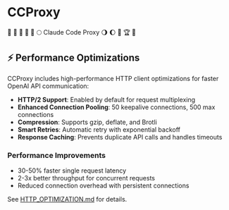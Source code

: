 # CCProxy

🌾 🥳 🌋 🏰 🌅 🌕 Claude Code Proxy 🌖 🌔 🌈 🏆 👑

## ⚡ Performance Optimizations

CCProxy includes high-performance HTTP client optimizations for faster OpenAI API communication:

- **HTTP/2 Support**: Enabled by default for request multiplexing
- **Enhanced Connection Pooling**: 50 keepalive connections, 500 max connections
- **Compression**: Supports gzip, deflate, and Brotli
- **Smart Retries**: Automatic retry with exponential backoff
- **Response Caching**: Prevents duplicate API calls and handles timeouts

### Performance Improvements

- 30-50% faster single request latency
- 2-3x better throughput for concurrent requests
- Reduced connection overhead with persistent connections

See [HTTP_OPTIMIZATION.md](HTTP_OPTIMIZATION.md) for details.
